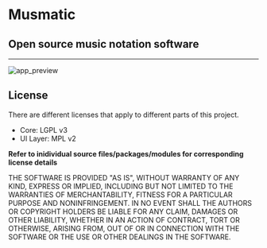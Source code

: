 # Musmatic
## Open source music notation software

---
![app_preview](https://user-images.githubusercontent.com/13006456/103373699-a13a2880-4aa3-11eb-86f2-dac17985aae0.png)


## License

There are different licenses that apply to different parts of this project.

- Core: LGPL v3
- UI Layer: MPL v2

**Refer to inidividual source files/packages/modules for corresponding license details**


THE SOFTWARE IS PROVIDED "AS IS", WITHOUT WARRANTY OF ANY KIND, EXPRESS OR
IMPLIED, INCLUDING BUT NOT LIMITED TO THE WARRANTIES OF MERCHANTABILITY,
FITNESS FOR A PARTICULAR PURPOSE AND NONINFRINGEMENT. IN NO EVENT SHALL THE
AUTHORS OR COPYRIGHT HOLDERS BE LIABLE FOR ANY CLAIM, DAMAGES OR OTHER
LIABILITY, WHETHER IN AN ACTION OF CONTRACT, TORT OR OTHERWISE, ARISING FROM,
OUT OF OR IN CONNECTION WITH THE SOFTWARE OR THE USE OR OTHER DEALINGS IN THE
SOFTWARE.
